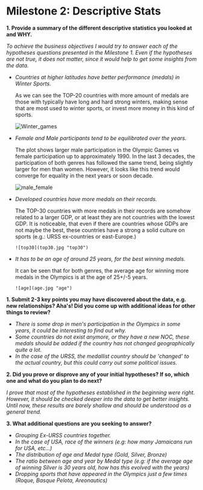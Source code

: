 # Milestone 2: Descriptive Stats

**1. Provide a summary of the different descriptive statistics you looked at and WHY.**
 
   *To achieve the business objectives I would try to answer each of the hypotheses questions presented in the Milestone 1. Even if the hypotheses are not true, it does not matter, since it would help to get some insights from the data.*

- *Countries at higher latitudes have better performance (medals) in Winter Sports*.

   As we can see the TOP-20 countries with more amount of medals are those with typically have long and hard strong winters, making sense that are most used to winter sports, or invest more money in this kind of sports.

     ![Winter_games](Winter_games.jpg "Winter_games")

- *Female and Male participants tend to be equilibrated over the years.*

   The plot shows larger male participation in the Olympic Games vs female participation up to approximately 1990. In the last 3 decades, the participation of both genres has followed the same trend, being slightly larger for men than women. However, it looks like this trend would converge for equality in the next years or soon decade.

     ![male_female](male_female.jpg "male_female")

- *Developed countries have more medals on their records.*

   The TOP-30 countries with more medals in their records are somehow related to a larger GDP, or at least they are not countries with the lowest GDP. It is noticeable, that even if there are countries whose GDPs are not maybe the best, these countries have a strong a solid culture on sports (e.g.: URSS ex-countries or east-Europe.)

      ![top30](top30.jpg "top30")

- *It has to be an age of around 25 years, for the best winning medals.*

   It can be seen that for both genres, the average age for winning more medals in the Olympics is at the age of 25+/-5 years.

      ![age](age.jpg "age")   


**1. Submit 2-3 key points you may have discovered about the data, e.g. new relationships? Aha's! Did you come up with additional ideas for other things to review?**

   - *There is some drop in men's participation in the Olympics in some years, it could be interesting to find out why.*
   - *Some countries do not exist anymore, or they have a new NOC, these medals should be added if the country has not changed geographically quite a lot.*
   - *In the case of the URSS, the medallist country should be 'changed' to the actual country, but this could carry out some political issues.*

**2. Did you prove or disprove any of your initial hypotheses? If so, which one and what do you plan to do next?**
   
   *I prove that most of the hypotheses established in the beginning were right. However, it should be checked deeper into the data to get better insights. Until now, these results are barely shallow and should be understood as a general trend.*

**3. What additional questions are you seeking to answer?**

   - *Grouping Ex-URSS countries together.*
   - *In the case of USA, race of the winners (e.g: how many Jamaicans run for USA, etc...)*
   - *The distribution of age and Medal type (Gold, Silver, Bronze)*
   - *The ratio between age and year by Medal type (e.g: if the average age of winning Silver is 30 years old, how has this evolved with the years)*
   - *Dropping sports that have appeared in the Olympics just a few times (Roque, Basque Pelota, Areonautics)*